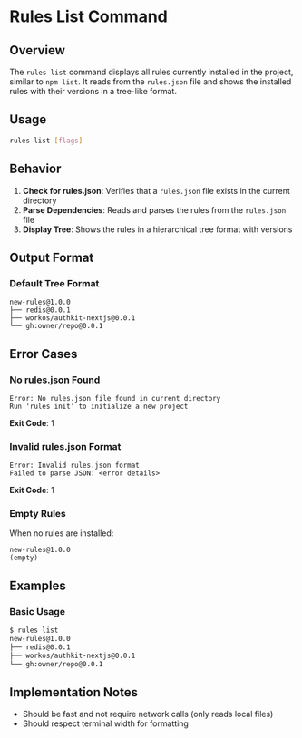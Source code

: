 # Rules List Command

## Overview

The `rules list` command displays all rules currently installed in the project, similar to `npm list`. It reads from the `rules.json` file and shows the installed rules with their versions in a tree-like format.

## Usage

```bash
rules list [flags]
```

## Behavior

1. **Check for rules.json**: Verifies that a `rules.json` file exists in the current directory
2. **Parse Dependencies**: Reads and parses the rules from the `rules.json` file
3. **Display Tree**: Shows the rules in a hierarchical tree format with versions

## Output Format

### Default Tree Format

```
new-rules@1.0.0
├── redis@0.0.1
├── workos/authkit-nextjs@0.0.1
└── gh:owner/repo@0.0.1
```

## Error Cases

### No rules.json Found

```
Error: No rules.json file found in current directory
Run 'rules init' to initialize a new project
```

**Exit Code**: 1

### Invalid rules.json Format

```
Error: Invalid rules.json format
Failed to parse JSON: <error details>
```

**Exit Code**: 1

### Empty Rules

When no rules are installed:

```
new-rules@1.0.0
(empty)
```

## Examples

### Basic Usage

```bash
$ rules list
new-rules@1.0.0
├── redis@0.0.1
├── workos/authkit-nextjs@0.0.1
└── gh:owner/repo@0.0.1
```

## Implementation Notes

- Should be fast and not require network calls (only reads local files)
- Should respect terminal width for formatting
